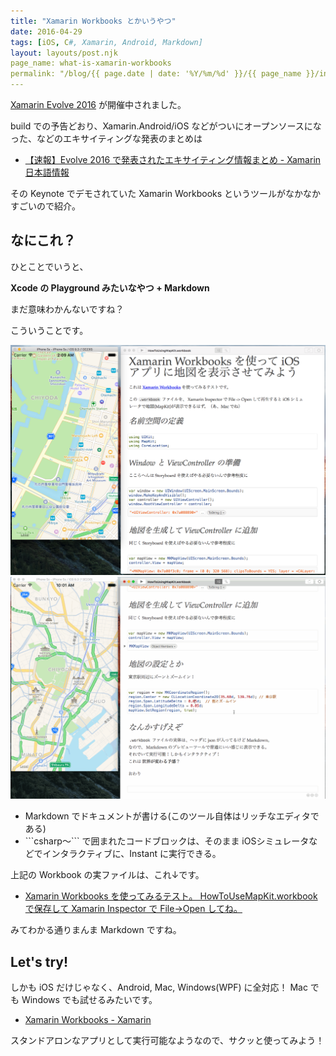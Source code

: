 ```yaml
---
title: "Xamarin Workbooks とかいうやつ"
date: 2016-04-29
tags: [iOS, C#, Xamarin, Android, Markdown] 
layout: layouts/post.njk
page_name: what-is-xamarin-workbooks
permalink: "/blog/{{ page.date | date: '%Y/%m/%d' }}/{{ page_name }}/index.html"
---
```


[Xamarin Evolve 2016](https://evolve.xamarin.com/) が開催中されました。
<!--more-->
build での予告どおり、Xamarin.Android/iOS などがついにオープンソースになった、などのエキサイティングな発表のまとめは

* [【速報】Evolve 2016 で発表されたエキサイティング情報まとめ - Xamarin 日本語情報](http://ytabuchi.hatenablog.com/entry/evolve2016)

その Keynote でデモされていた Xamarin Workbooks というツールがなかなかすごいので紹介。

## なにこれ？

ひとことでいうと、

**Xcode の Playground みたいなやつ + Markdown**

まだ意味わかんないですね？

こういうことです。

![](/img/posts/xamarin_workbooks_01.png)
![](/img/posts/xamarin_workbooks_02.gif)

* Markdown でドキュメントが書ける(このツール自体はリッチなエディタである)
* \`\`\`csharp〜\`\`\` で囲まれたコードブロックは、そのまま iOSシミュレータなどでインタラクティブに、Instant に実行できる。

上記の Workbook の実ファイルは、これ↓です。

* [Xamarin Workbooks を使ってみるテスト。 HowToUseMapKit.workbook で保存して Xamarin Inspector で File->Open してね。](https://gist.github.com/amay077/793b5df4aad0098ffe6d9c12a491ee9a)

みてわかる通りまんま Markdown ですね。

## Let's try!

しかも iOS だけじゃなく、Android, Mac, Windows(WPF) に全対応！
Mac でも Windows でも試せるみたいです。

* [Xamarin Workbooks - Xamarin](https://developer.xamarin.com/guides/cross-platform/workbooks/)

スタンドアロンなアプリとして実行可能なようなので、サクッと使ってみよう！
